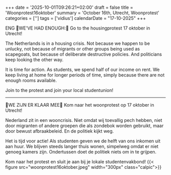 +++
date = '2025-10-01T09:26:21+02:00'
draft = false
title = 'Woonprotest16oktober'
summary = 'October 16th, Utrecht, Woonprotest'
categories = ['']
tags = ['vidius']
calendarDate = "17-10-2025"
+++

ENG 📢WE'VE HAD ENOUGH:📢
Go to the housingprotest 17 oktober in Utrecht!

The Netherlands is in a housing crisis. Not because we happen to be unlucky, not because of migrants or other groups being used as scapegoats, but because of deliberate destructive policies. And politicians keep looking the other way.

It is time for action. As students, we spend half of our income on rent. We keep living at home for longer periods of time, simply because there are not enough rooms available.

Join to the protest and join your local studentunion!

---

📢WE ZIJN ER KLAAR MEE📢
Kom naar het woonprotest op 17 oktober in Utrecht!

Nederland zit in een wooncrisis. Niet omdat wij toevallig pech hebben, niet door migranten of andere groepen die als zondebok worden gebruikt, maar door bewust afbraakbeleid. En de politiek kijkt weg.

Het is tijd voor actie! Als studenten geven we de helft van ons inkomen uit aan huur. We blijven steeds langer thuis wonen, simpelweg omdat er niet genoeg kamers zijn. Ondertussen doet de politiek niets om in te grijpen.

Kom naar het protest en sluit je aan bij je lokale studentenvakbond!
{{< figure src="woonprotest16oktober.jpeg" width="300px" class="calpic">}}
